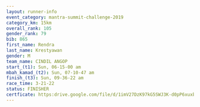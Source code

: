 ```yaml
---
layout: runner-info 
event_category: mantra-summit-challenge-2019 
category_km: 15km 
overall_rank: 105
gender_rank: 79
bib: 865
first_name: Rendra
last_name: Krestyawan
gender: M
team_name: CINDIL ANGOP
start_(t1): Sun, 06-15-00 am
mbah_kamad_(t2): Sun, 07-10-47 am
finish_(t3): Sun, 09-36-22 am
race_time: 3-21-22
status: FINISHER
certficate: https:drive.google.com/file/d/1imV27DzK97kG5SWJ3K-d0pP6xuxbhLQr/view?usp=sharing
---
```

